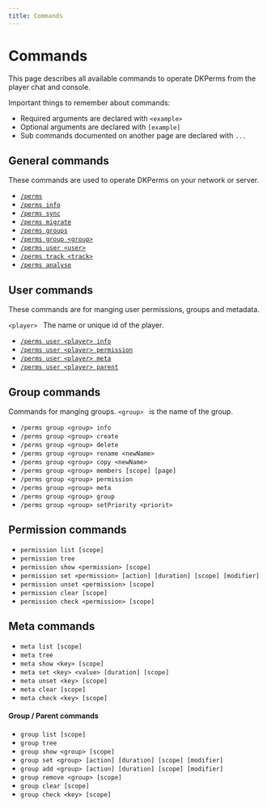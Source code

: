 ```yaml
---
title: Commands
---
```


# Commands

This page describes all available commands to operate DKPerms from the player chat and console.

Important things to remember about commands:
* Required arguments are declared with ```<example>```
* Optional arguments are declared with ```[example]```
* Sub commands documented on another page are declared with ```...```

## General commands
These commands are used to operate DKPerms on your network or server.

* [```/perms```](General-Commands#perms)
* [```/perms info```](General-Commands#perms-info)
* [```/perms sync```](General-Commands#perms-sync)
* [```/perms migrate```](General-Commands#perms-migrate-system)
* [```/perms groups```](General-Commands#perms-groups)
* [```/perms group <group>```](General-Commands#perms-group-group-)
* [```/perms user <user>```](General-Commands#perms-user-player-)
* [```/perms track <track>```](General-Commands#perms-track-track-)
* [```/perms analyse```](General-Commands#perms-analyse-action)

## User commands
These commands are for manging user permissions, groups and metadata.

```<player> ``` The name or unique id of the player.

* [```/perms user <player> info```](User-Commands#perms-user-player-info)
* [```/perms user <player> permission```](User-Commands#perms-user-player-permission-)
* [```/perms user <player> meta```](User-Commands#perms-user-player-meta-)
* [```/perms user <player> parent```](User-Commands#perms-user-player-parent-)

## Group commands
Commands for manging groups. ```<group> ``` is the name of the group.

* ```/perms group <group> info```
* ```/perms group <group> create```
* ```/perms group <group> delete```
* ```/perms group <group> rename <newName>```
* ```/perms group <group> copy <newName>```
* ```/perms group <group> members [scope] [page]```
* ```/perms group <group> permission```
* ```/perms group <group> meta```
* ```/perms group <group> group ```
* ```/perms group <group> setPriority <priorit> ```

## Permission commands


* ```permission list [scope]```
* ```permission tree```
* ```permission show <permission> [scope]```
* ```permission set <permission> [action] [duration] [scope] [modifier]```
* ```permission unset <permission> [scope]```
* ```permission clear [scope]```
* ```permission check <permission> [scope]```

## Meta commands

* ```meta list [scope]```
* ```meta tree```
* ```meta show <key> [scope]```
* ```meta set <key> <value> [duration] [scope] ```
* ```meta unset <key> [scope]```
* ```meta clear [scope]```
* ```meta check <key> [scope]```

#### Group / Parent commands

* ```group list [scope]```
* ```group tree```
* ```group show <group> [scope]```
* ```group set <group> [action] [duration] [scope] [modifier]```
* ```group add <group> [action] [duration] [scope] [modifier]```
* ```group remove <group> [scope]```
* ```group clear [scope]```
* ```group check <key> [scope]```



